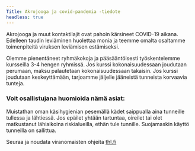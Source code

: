 ```yaml
---
Title: Akrojooga ja covid-pandemia -tiedote
headless: true
---
```

Akrojooga ja muut kontaktilajit ovat pahoin kärsineet COVID-19 aikana. Edelleen taudin leviäminen
huolettaa monia ja teemme omalta osaltamme toimenpiteitä viruksen leviämisen estämiseksi.
<!--more-->
Olemme pienentäneet ryhmäkokoja ja pääsääntöisesti työskentelemme kursseilla 3-4 hengen ryhmissä.
Jos kurssi kokonaisuudessaan joudutaan perumaan, maksu palautetaan kokonaisuudessaan takaisin. Jos 
kurssi joudutaan keskeyttämään, tarjoamme jäljelle jääneistä tunneista korvaavia tunteja.

### Voit osallistujana huomioida nämä asiat:
Muistathan oman käsihygienian pesemällä kädet saippualla aina tunneille tullessa ja lähtiessä. 
Jos epäilet yhtään tartuntaa, oireilet tai olet matkustanut lähiaikoina riskialueilla, ethän tule tunnille. 
Suojamaskin käyttö tunneilla on sallittua.

Seuraa ja noudata viranomaisten ohjeita [thl.fi](https://thl.fi)
